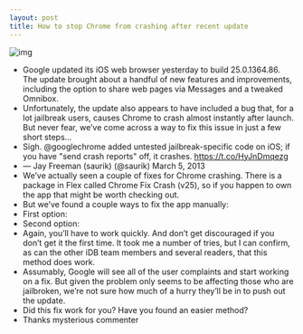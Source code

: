 ```yaml
---
layout: post
title: How to stop Chrome from crashing after recent update
---
```

![img](http://media.idownloadblog.com/wp-content/uploads/2012/11/Chrome-for-iOS-iPhone-screenshot-0091.jpg)
* Google updated its iOS web browser yesterday to build 25.0.1364.86. The update brought about a handful of new features and improvements, including the option to share web pages via Messages and a tweaked Omnibox.
* Unfortunately, the update also appears to have included a bug that, for a lot jailbreak users, causes Chrome to crash almost instantly after launch. But never fear, we’ve come across a way to fix this issue in just a few short steps…
* Sigh. @googlechrome added untested jailbreak-specific code on iOS; if you have "send crash reports" off, it crashes. https://t.co/HyJnDmqezg
* — Jay Freeman (saurik) (@saurik) March 5, 2013
* We’ve actually seen a couple of fixes for Chrome crashing. There is a package in Flex called Chrome Fix Crash (v25), so if you happen to own the app that might be worth checking out.
* But we’ve found a couple ways to fix the app manually:
* First option:
* Second option:
* Again, you’ll have to work quickly. And don’t get discouraged if you don’t get it the first time. It took me a number of tries, but I can confirm, as can the other iDB team members and several readers, that this method does work.
* Assumably, Google will see all of the user complaints and start working on a fix. But given the problem only seems to be affecting those who are jailbroken, we’re not sure how much of a hurry they’ll be in to push out the update.
* Did this fix work for you? Have you found an easier method?
* Thanks mysterious commenter

